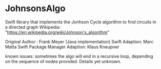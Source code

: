 # JohnsonsAlgo

Swift library that implements the Jonhson Cycle algorithm to find circuits in a directed graph
Wikipedia: "https://en.wikipedia.org/wiki/Johnson's_algorithm"

Original Author : Frank Meyer (Java implementation)
Swift Adaption: Marc Matta 
Swift Package Manager Adaption: Klaus Kneupner

known issues: sometimes the algo will end in a recursive loop, depending on the sequence of nodes provided. Details yet unknown. 


